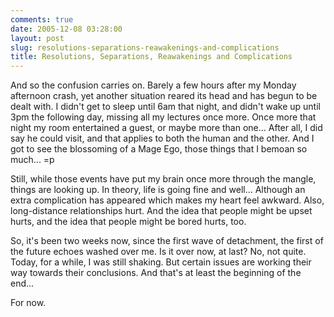 ```yaml
---
comments: true
date: 2005-12-08 03:28:00
layout: post
slug: resolutions-separations-reawakenings-and-complications
title: Resolutions, Separations, Reawakenings and Complications
---
```


And so the confusion carries on.  Barely a few hours after my Monday afternoon crash, yet another situation reared its head and has begun to be dealt with.  I didn't get to sleep until 6am that night, and didn't wake up until 3pm the following day, missing all my lectures once more.  Once more that night my room entertained a guest, or maybe more than one...  After all, I did say he could visit, and that applies to both the human and the other.  And I got to see the blossoming of a Mage Ego, those things that I bemoan so much... =p  

Still, while those events have put my brain once more through the mangle, things are looking up.  In theory, life is going fine and well...  Although an extra complication has appeared which makes my heart feel awkward.  Also, long-distance relationships hurt.  And the idea that people might be upset hurts, and the idea that people might be bored hurts, too.  

So, it's been two weeks now, since the first wave of detachment, the first of the future echoes washed over me.  Is it over now, at last?  No, not quite.  Today, for a while, I was still shaking.  But certain issues are working their way towards their conclusions.  And that's at least the beginning of the end...  

For now.  


